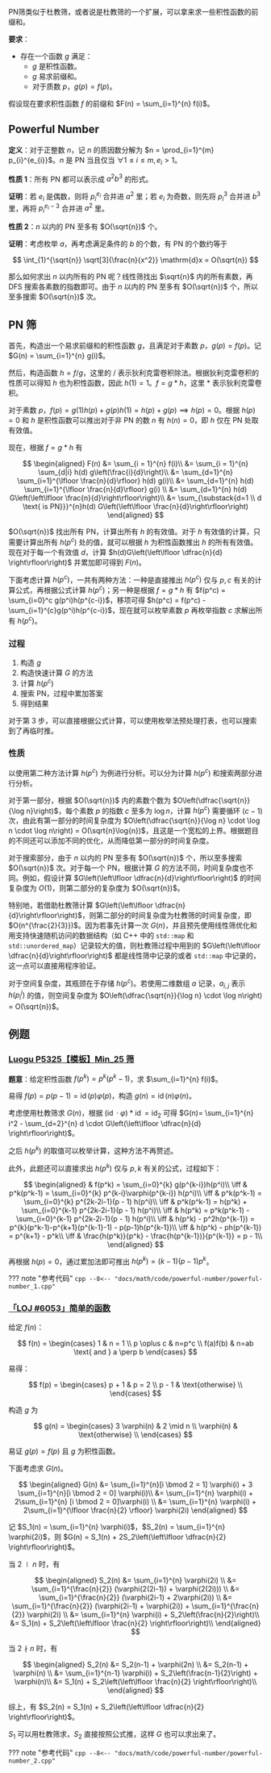 

PN筛类似于杜教筛，或者说是杜教筛的一个扩展，可以拿来求一些积性函数的前缀和。

**要求**：

-   存在一个函数 $g$ 满足：
    -   $g$ 是积性函数。
    -   $g$ 易求前缀和。
    -   对于质数 $p$，$g(p) = f(p)$。

假设现在要求积性函数 $f$ 的前缀和 $F(n) = \sum_{i=1}^{n} f(i)$。

## Powerful Number

**定义**：对于正整数 $n$，记 $n$ 的质因数分解为 $n = \prod_{i=1}^{m} p_{i}^{e_{i}}$。$n$ 是 PN 当且仅当 $\forall 1 \le i \le m, e_{i} > 1$。

**性质 1**：所有 PN 都可以表示成 $a^{2}b^{3}$ 的形式。

**证明**：若 $e_i$ 是偶数，则将 $p_{i}^{e_{i}}$ 合并进 $a^{2}$ 里；若 $e_i$ 为奇数，则先将 $p_{i}^{3}$ 合并进 $b^{3}$ 里，再将 $p_{i}^{e_{i}-3}$ 合并进 $a^{2}$ 里。

**性质 2**：$n$ 以内的 PN 至多有 $O(\sqrt{n})$ 个。

**证明**：考虑枚举 $a$，再考虑满足条件的 $b$ 的个数，有 PN 的个数约等于

$$
\int_{1}^{\sqrt{n}} \sqrt[3]{\frac{n}{x^2}} \mathrm{d}x = O(\sqrt{n})
$$

那么如何求出 $n$ 以内所有的 PN 呢？线性筛找出 $\sqrt{n}$ 内的所有素数，再 DFS 搜索各素数的指数即可。由于 $n$ 以内的 PN 至多有 $O(\sqrt{n})$ 个，所以至多搜索 $O(\sqrt{n})$ 次。

## PN 筛

首先，构造出一个易求前缀和的积性函数 $g$，且满足对于素数 $p$，$g(p) = f(p)$。记 $G(n) = \sum_{i=1}^{n} g(i)$。

然后，构造函数 $h = f / g$，这里的 $/$ 表示狄利克雷卷积除法。根据狄利克雷卷积的性质可以得知 $h$ 也为积性函数，因此 $h(1) = 1$。$f = g * h$，这里 $*$ 表示狄利克雷卷积。

对于素数 $p$，$f(p) = g(1)h(p) + g(p)h(1) = h(p) + g(p) \implies h(p) = 0$。根据 $h(p)=0$ 和 $h$ 是积性函数可以推出对于非 PN 的数 $n$ 有 $h(n) = 0$，即 $h$ 仅在 PN 处取有效值。

现在，根据 $f = g * h$ 有

$$
\begin{aligned}
F(n) &= \sum_{i = 1}^{n} f(i)\\
     &= \sum_{i = 1}^{n} \sum_{d|i} h(d) g\left(\frac{i}{d}\right)\\
     &= \sum_{d=1}^{n} \sum_{i=1}^{\lfloor \frac{n}{d}\rfloor} h(d) g(i)\\
     &= \sum_{d=1}^{n} h(d) \sum_{i=1}^{\lfloor \frac{n}{d}\rfloor}  g(i) \\
     &= \sum_{d=1}^{n} h(d) G\left(\left\lfloor \frac{n}{d}\right\rfloor\right)\\
     &= \sum_{\substack{d=1 \\ d \text{ is PN}}}^{n}h(d) G\left(\left\lfloor \frac{n}{d}\right\rfloor\right)
\end{aligned}
$$

$O(\sqrt{n})$ 找出所有 PN，计算出所有 $h$ 的有效值。对于 $h$ 有效值的计算，只需要计算出所有 $h(p^c)$ 处的值，就可以根据 $h$ 为积性函数推出 $h$ 的所有有效值。现在对于每一个有效值 $d$，计算 $h(d)G\left(\left\lfloor \dfrac{n}{d} \right\rfloor\right)$ 并累加即可得到 $F(n)$。

下面考虑计算 $h(p^c)$，一共有两种方法：一种是直接推出 $h(p^c)$ 仅与 $p, c$ 有关的计算公式，再根据公式计算 $h(p^c)$；另一种是根据 $f = g * h$ 有 $f(p^c) = \sum_{i=0}^c g(p^i)h(p^{c-i})$，移项可得 $h(p^c) = f(p^c) - \sum_{i=1}^{c}g(p^i)h(p^{c-i})$，现在就可以枚举素数 $p$ 再枚举指数 $c$ 求解出所有 $h(p^c)$。

### 过程

1.  构造 $g$
2.  构造快速计算 $G$ 的方法
3.  计算 $h(p^c)$
4.  搜索 PN，过程中累加答案
5.  得到结果

对于第 3 步，可以直接根据公式计算，可以使用枚举法预处理打表，也可以搜索到了再临时推。

### 性质

以使用第二种方法计算 $h(p^c)$ 为例进行分析。可以分为计算 $h(p^c)$ 和搜索两部分进行分析。

对于第一部分，根据 $O(\sqrt{n})$ 内的素数个数为 $O\left(\dfrac{\sqrt{n}}{\log n}\right)$，每个素数 $p$ 的指数 $c$ 至多为 $\log n$，计算 $h(p^c)$ 需要循环 $(c - 1)$ 次，由此有第一部分的时间复杂度为 $O\left(\dfrac{\sqrt{n}}{\log n} \cdot \log n \cdot \log n\right) = O(\sqrt{n}\log{n})$，且这是一个宽松的上界。根据题目的不同还可以添加不同的优化，从而降低第一部分的时间复杂度。

对于搜索部分，由于 $n$ 以内的 PN 至多有 $O(\sqrt{n})$ 个，所以至多搜索 $O(\sqrt{n})$ 次。对于每一个 PN，根据计算 $G$ 的方法不同，时间复杂度也不同。例如，假设计算 $G\left(\left\lfloor \dfrac{n}{d}\right\rfloor\right)$ 的时间复杂度为 $O(1)$，则第二部分的复杂度为 $O(\sqrt{n})$。

特别地，若借助杜教筛计算 $G\left(\left\lfloor \dfrac{n}{d}\right\rfloor\right)$，则第二部分的时间复杂度为杜教筛的时间复杂度，即 $O(n^{\frac{2}{3}})$。因为若事先计算一次 $G(n)$，并且预先使用线性筛优化和用支持快速随机访问的数据结构（如 C++ 中的 `std::map` 和 `std::unordered_map`）记录较大的值，则杜教筛过程中用到的 $G\left(\left\lfloor \dfrac{n}{d}\right\rfloor\right)$ 都是线性筛中记录的或者 `std::map` 中记录的，这一点可以直接用程序验证。

对于空间复杂度，其瓶颈在于存储 $h(p^c)$。若使用二维数组 $a$ 记录，$a_{i,j}$ 表示 $h(p_i^j)$ 的值，则空间复杂度为 $O\left(\dfrac{\sqrt{n}}{\log n} \cdot \log n\right) = O(\sqrt{n})$。

## 例题

### [Luogu P5325【模板】Min\_25 筛](https://www.luogu.com.cn/problem/P5325)

**题意**：给定积性函数 $f(p^k) = p^k(p^k-1)$，求 $\sum_{i=1}^{n} f(i)$。

易得 $f(p) = p(p-1) = \operatorname{id}(p)\varphi(p)$，构造 $g(n) = \operatorname{id}(n)\varphi(n)$。

考虑使用杜教筛求 $G(n)$，根据 $(\operatorname{id}\cdot \varphi) * \operatorname{id} = \operatorname{id}_2$ 可得 $G(n)= \sum_{i=1}^{n} i^2 - \sum_{d=2}^{n} d \cdot G\left(\left\lfloor \dfrac{n}{d} \right\rfloor\right)$。

之后 $h(p^k)$ 的取值可以枚举计算，这种方法不再赘述。

此外，此题还可以直接求出 $h(p^k)$ 仅与 $p, k$ 有关的公式，过程如下：

$$
\begin{aligned}
& f(p^k) = \sum_{i=0}^{k} g(p^{k-i})h(p^i)\\
\iff & p^k(p^k-1) = \sum_{i=0}^{k} p^{k-i}\varphi(p^{k-i}) h(p^i)\\
\iff & p^k(p^k-1) = \sum_{i=0}^{k} p^{2k-2i-1}(p - 1) h(p^i)\\
\iff & p^k(p^k-1) = h(p^k) + \sum_{i=0}^{k-1} p^{2k-2i-1}(p - 1) h(p^i)\\
\iff & h(p^k) = p^k(p^k-1) - \sum_{i=0}^{k-1} p^{2k-2i-1}(p - 1) h(p^i)\\
\iff & h(p^k) - p^2h(p^{k-1}) = p^{k}(p^k-1)-p^{k+1}(p^{k-1}-1) - p(p-1)h(p^{k-1})\\
\iff & h(p^k) - ph(p^{k-1}) = p^{k+1} - p^k\\
\iff & \frac{h(p^k)}{p^k} - \frac{h(p^{k-1})}{p^{k-1}} = p - 1\\
\end{aligned}
$$

再根据 $h(p) = 0$，通过累加法即可推出 $h(p^k) = (k-1)(p-1)p^k$。

??? note "参考代码"
    ```cpp
    --8<-- "docs/math/code/powerful-number/powerful-number_1.cpp"
    ```

### [「LOJ #6053」简单的函数](https://loj.ac/problem/6053)

给定 $f(n)$：

$$
f(n) =
\begin{cases}
1 & n = 1 \\
p \oplus c & n=p^c \\
f(a)f(b) & n=ab \text{ and } a \perp b
\end{cases}
$$

易得：

$$
f(p) =
\begin{cases}
p + 1 & p = 2 \\
p - 1 & \text{otherwise} \\
\end{cases}
$$

构造 $g$ 为

$$
g(n) =
\begin{cases}
3 \varphi(n) & 2 \mid n \\
\varphi(n) & \text{otherwise} \\
\end{cases}
$$

易证 $g(p) = f(p)$ 且 $g$ 为积性函数。

下面考虑求 $G(n)$。

$$
\begin{aligned}
G(n)
&= \sum_{i=1}^{n}[i \bmod 2 = 1] \varphi(i) + 3 \sum_{i=1}^{n}[i \bmod 2 = 0] \varphi(i)\\
&= \sum_{i=1}^{n} \varphi(i) + 2\sum_{i=1}^{n} [i \bmod 2 = 0]\varphi(i) \\
&= \sum_{i=1}^{n} \varphi(i) + 2\sum_{i=1}^{\lfloor \frac{n}{2} \rfloor} \varphi(2i)
\end{aligned}
$$

记 $S_1(n) = \sum_{i=1}^{n} \varphi(i)$，$S_2(n) = \sum_{i=1}^{n} \varphi(2i)$，则 $G(n) = S_1(n) + 2S_2\left(\left\lfloor \dfrac{n}{2} \right\rfloor\right)$。

当 $2 \mid n$ 时，有

$$
\begin{aligned}
S_2(n)
&= \sum_{i=1}^{n} \varphi(2i) \\
&= \sum_{i=1}^{\frac{n}{2}} (\varphi(2(2i-1)) + \varphi(2(2i))) \\
&= \sum_{i=1}^{\frac{n}{2}} (\varphi(2i-1) + 2\varphi(2i)) \\
&= \sum_{i=1}^{\frac{n}{2}} (\varphi(2i-1) + \varphi(2i)) + \sum_{i=1}^{\frac{n}{2}} \varphi(2i) \\
&= \sum_{i=1}^{n} \varphi(i) + S_2\left(\frac{n}{2}\right)\\
&= S_1(n) + S_2\left(\left\lfloor \frac{n}{2} \right\rfloor\right)\\
\end{aligned}
$$

当 $2 \nmid n$ 时，有

$$
\begin{aligned}
S_2(n)
&= S_2(n-1) + \varphi(2n) \\
&= S_2(n-1) + \varphi(n) \\
&= \sum_{i=1}^{n-1} \varphi(i) + S_2\left(\frac{n-1}{2}\right) + \varphi(n)\\
&= S_1(n) + S_2\left(\left\lfloor \frac{n}{2} \right\rfloor\right)\\
\end{aligned}
$$

综上，有 $S_2(n) = S_1(n) + S_2\left(\left\lfloor \dfrac{n}{2} \right\rfloor\right)$。

$S_1$ 可以用杜教筛求，$S_2$ 直接按照公式推，这样 $G$ 也可以求出来了。

??? note "参考代码"
    ```cpp
    --8<-- "docs/math/code/powerful-number/powerful-number_2.cpp"
    ```

